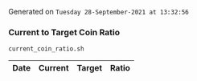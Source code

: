 Generated on `Tuesday 28-September-2021 at 13:32:56`

### Current to Target Coin Ratio
`current_coin_ratio.sh`

Date|Current|Target|Ratio
---|---|---|---

